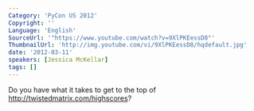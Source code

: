 ```yaml
---
Category: 'PyCon US 2012'
Copyright: ''
Language: 'English'
SourceUrl: '"https://www.youtube.com/watch?v=9XlPKEessD8"'
ThumbnailUrl: 'http://img.youtube.com/vi/9XlPKEessD8/hqdefault.jpg'
date: '2012-03-11'
speakers: [Jessica McKellar]
tags: []
---
```

Do you have what it takes to get to the top of
http://twistedmatrix.com/highscores?

